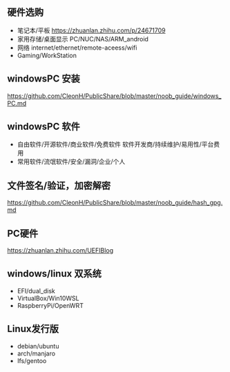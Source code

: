 
## 硬件选购
- 笔记本/平板 https://zhuanlan.zhihu.com/p/24671709
- 家用存储/桌面显示 PC/NUC/NAS/ARM_android
- 网络  internet/ethernet/remote-aceess/wifi
- Gaming/WorkStation

## windowsPC 安装 
https://github.com/CleonH/PublicShare/blob/master/noob_guide/windows_PC.md

## windowsPC 软件
- 自由软件/开源软件/商业软件/免费软件 软件开发商/持续维护/易用性/平台费用
- 常用软件/流氓软件/安全/漏洞/企业/个人

## 文件签名/验证，加密解密 
https://github.com/CleonH/PublicShare/blob/master/noob_guide/hash_gpg.md

## PC硬件
https://zhuanlan.zhihu.com/UEFIBlog

## windows/linux 双系统 
- EFI/dual_disk
- VirtualBox/Win10WSL
- RaspberryPi/OpenWRT

## Linux发行版
 - debian/ubuntu
 - arch/manjaro
 - lfs/gentoo
 
